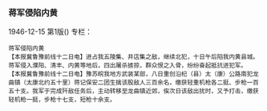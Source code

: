 ### 蒋军侵陷内黄

1946-12-15
第1版()
专栏：

    蒋军侵陷内黄
    【本报冀鲁豫前线十二日电】进占我五陵集、井店集之敌，继续北犯，十日午后陷我内黄县城。蒋军侵入濮阳、清丰、内黄等地后，四出屠杀掳掠，群众恨之入骨，纷纷奋起抵抗进犯军。
    【本报冀鲁豫前线十二日电】豫苏皖我地方武装某部，八日重创沿杞（县）太（康）公路南犯龙曲镇（太康北约五十里）蒋记保安二团生擒该股敌人三百余名，缴获轻重机枪各二挺、步枪一百五十支。我军于完成歼敌任务后，主动转移至龙曲镇近郊，俟次日该敌出扰时，又予打击，缴获轻机枪一挺，步枪十七支，短枪十余支。
